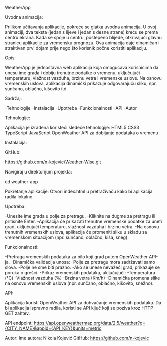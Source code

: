 WeatherApp

Uvodna animacija:

Prilikom učitavanja aplikacije, pokreće se glatka uvodna animacija. U ovoj animaciji, dva teksta (jedan s lijeve i jedan s desne strane) kreću se prema centru ekrana. Kada se spoje u centru, postepeno blijede, otkrivajući glavnu stranicu aplikacije za vremensku prognozu. Ova animacija daje dinamičan i atraktivan prvi dojam prije nego što korisnik počne koristiti aplikaciju.

Opis:

WeatherApp je jednostavna web aplikacija koja omogućava korisnicima da unesu ime grada i dobiju trenutne podatke o vremenu, uključujući temperaturu, vlažnost vazduha, brzinu vetra i vremenske uslove. Na osnovu vremenskih uslova, aplikacija dinamički prikazuje odgovarajuću sliku, npr. sunčano, oblačno, kišovito itd.

Sadržaj:

-Tehnologije
-Instalacija
-Upotreba
-Funkcionalnosti
-API
-Autor

Tehnologije:

Aplikacija je izrađena koristeći sledeće tehnologije:
HTML5
CSS3
TypeScript
JavaScript
OpenWeather API za dobijanje podataka o vremenu

Instalacija:

GitHub:

https://github.com/n-kojevic/Weather-Wise.git

Navigiraj u direktorijum projekta:

cd weather-app

Pokretanje aplikacije:
Otvori index.html u pretraživaču kako bi aplikacija radila lokalno.

Upotreba:

-Unesite ime grada u polje za pretragu.
-Kliknite na dugme za pretragu ili pritisnite Enter.
-Aplikacija će prikazati trenutne vremenske podatke za uneti grad, uključujući temperaturu, vlažnost vazduha i brzinu vetra.
-Na osnovu trenutnih vremenskih uslova, aplikacija će promeniti sliku u skladu sa vremenskom situacijom (npr. sunčano, oblačno, kiša, sneg).

Funkcionalnosti:

-Pretraga vremenskih podataka za bilo koji grad putem OpenWeather API-ja.
-Dinamička validacija unosa:
-Polje za pretragu mora sadržavati samo slova.
-Polje ne sme biti prazno.
-Ako se unese nevažeći grad, prikazuje se poruka o grešci.
-Prikaz vremenskih podataka, uključujući:
-Temperatura (°C)
-Vlažnost vazduha (%)
-Brzina vetra (Km/h)
-Dinamička promena slike na osnovu vremenskih uslova (npr. sunčano, oblačno, kišovito, snežno).

API:

Aplikacija koristi OpenWeather API za dohvaćanje vremenskih podataka. Da bi aplikacija ispravno radila, koristi se API ključ koji se poziva kroz HTTP GET zahtev.

API endpoint:
https://api.openweathermap.org/data/2.5/weather?q={CITY_NAME}&appid={API_KEY}&units=metric

Autor:
Ime autora: Nikola Kojević
GitHub: https://github.com/n-kojevic
